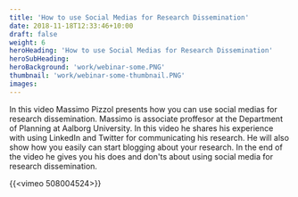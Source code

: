 ```yaml
---
title: 'How to use Social Medias for Research Dissemination'
date: 2018-11-18T12:33:46+10:00
draft: false
weight: 6
heroHeading: 'How to use Social Medias for Research Dissemination'
heroSubHeading: 
heroBackground: 'work/webinar-some.PNG'
thumbnail: 'work/webinar-some-thumbnail.PNG'
images: 
---
```


In this video Massimo Pizzol presents how you can use social medias for research dissemination. Massimo is associate proffesor at the Department of Planning at Aalborg University. In this video he shares his experience with using LinkedIn and Twitter for communicating his research. He will also show how you easily can start blogging about your research. In the end of the video he gives you his does and don'ts about using social media for research dissemination.

{{<vimeo 508004524>}}
